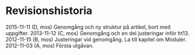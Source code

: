 ---
...
Revisionshistoria
==================================

<span class='revision-history' markdown='1'>
2015-11-11 (D, mos) Genomgång och ny struktur på artikel, bort med uppgifter.  
2013-11-12 (C, mos) Genomgång och en del justeringar inför ht13.  
2012-11-15 (B, mos) Justeringar vid genomgång. La till kapitel om Moduler.  
2012-11-03 (A, mos) Första utgåvan.
</span>
